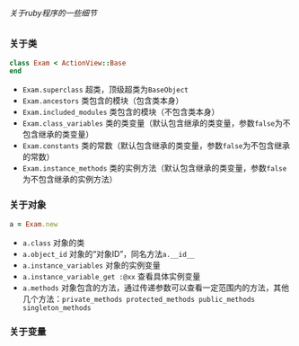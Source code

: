 ###### 关于ruby程序的一些细节

### 关于类
```ruby
class Exam < ActionView::Base
end
```
- `Exam.superclass`  超类，顶级超类为`BaseObject`
- `Exam.ancestors`  类包含的模块（包含类本身）
- `Exam.included_modules`  类包含的模块（不包含类本身）
- `Exam.class_variables`  类的类变量（默认包含继承的类变量，参数`false`为不包含继承的类变量）
- `Exam.constants`  类的常数（默认包含继承的类变量，参数`false`为不包含继承的常数）
- `Exam.instance_methods`  类的实例方法（默认包含继承的类变量，参数`false`为不包含继承的实例方法）


### 关于对象
```ruby
a = Exam.new
```
- `a.class`  对象的类
- `a.object_id`  对象的“对象ID”，同名方法`a.__id__`
- `a.instance_variables`  对象的实例变量
- `a.instance_variable_get :@xx`  查看具体实例变量
- `a.methods`  对象包含的方法，通过传递参数可以查看一定范围内的方法，其他几个方法：`private_methods protected_methods public_methods singleton_methods`

### 关于变量
